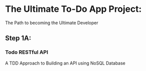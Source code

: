 # The Ultimate To-Do App Project:

The Path to becoming the Ultimate Developer

## Step 1A:

### Todo RESTful API

A TDD Approach to Building an API using NoSQL Database